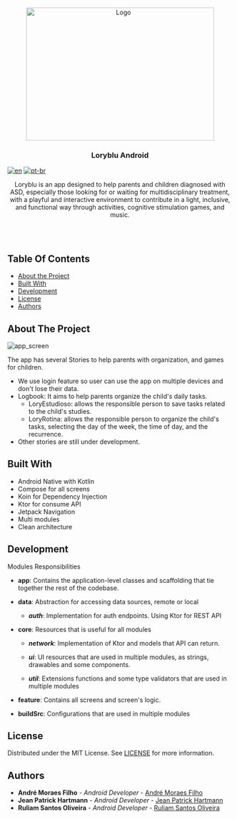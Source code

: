 <br/>

<p align="center">
  <a href="https://github.com/loryblu/loryblu-android">
    <img src="https://github-production-user-asset-6210df.s3.amazonaws.com/69876102/274274731-31580d3d-27d6-476b-b3c7-93cb61e4e3cc.png" alt="Logo" width="421" height="298">
  </a>


  <h3 align="center">Loryblu Android</h3>

[![en](https://img.shields.io/badge/lang-en-red.svg)](https://github.com/loryblu/loryblu-android/blob/development/README.md)
[![pt-br](https://img.shields.io/badge/lang-pt--br-green.svg)](https://github.com/loryblu/loryblu-android/blob/development/README.pt-br.md)

  <p align="center">
    Loryblu is an app designed to help parents and children diagnosed with ASD, especially those looking for or waiting for multidisciplinary treatment, with a playful and interactive environment to contribute in a light, inclusive, and functional way through activities, cognitive stimulation games, and music.
  </p>
<br/>
<br/>

## Table Of Contents

* [About the Project](#about-the-project)
* [Built With](#built-with)
* [Development](#development)
* [License](#license)
* [Authors](#authors)

## About The Project

![app_screen](https://github.com/loryblu/loryblu-android/assets/69876102/09b08090-ba70-4fee-940c-4562c50064ac)

The app has several Stories to help parents with organization, and games for children.
- We use login feature so user can use the app on multiple devices and don't lose their data.
- Logbook: It aims to help parents organize the child's daily tasks.
  -  LoryEstudioso: allows the responsible person to save tasks related to the child's studies.
  -  LoryRotina: allows the responsible person to organize the child's tasks, selecting the day of the week, the time of day, and the recurrence.
- Other stories are still under development. 


## Built With

- Android Native with Kotlin
- Compose for all screens
- Koin for Dependency Injection
- Ktor for consume API
- Jetpack Navigation
- Multi modules
- Clean architecture


## Development

Modules Responsibilities

* **app**: Contains the application-level classes and scaffolding that tie together the rest of the codebase.

* **data**: Abstraction for accessing data sources, remote or local
  * ***auth***: Implementation for auth endpoints. Using Ktor for REST API

- **core**: Resources that is useful for all modules
  - ***network***:  Implementation of Ktor and models that API can return.

  - ***ui***: UI resources that are used in multiple modules, as strings, drawables and some components.

  - ***util***: Extensions functions and some type validators that are used in multiple modules

- **feature**: Contains all screens and screen's logic.
- **buildSrc**: Configurations that are used in multiple modules


## License

Distributed under the MIT License. See [LICENSE](https://github.com/loryblu/loryblu-android/blob/development/LICENSE) for more information.



## Authors

* **André Moraes Filho** - *Android Developer* - [André Moraes Filho](https://github.com/softdevandre)
* **Jean Patrick Hartmann** - *Android Developer* - [Jean Patrick Hartmann](https://github.com/hartmannjean)
* **Ruliam Santos Oliveira** - *Android Developer* - [Ruliam Santos Oliveira](https://github.com/OdisBy)
